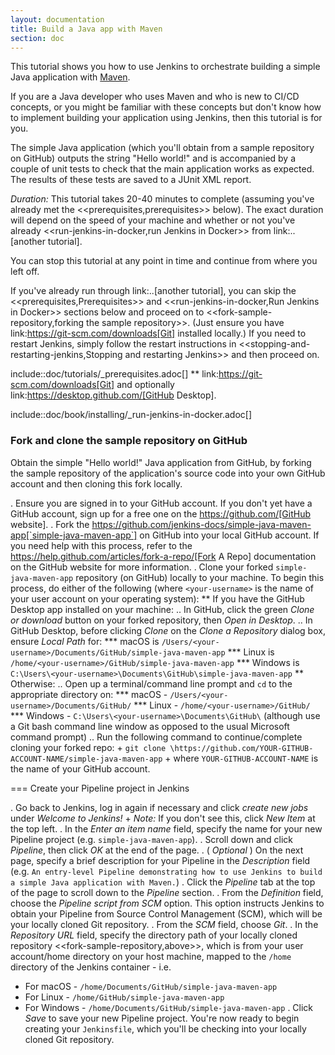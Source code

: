 ```yaml
---
layout: documentation
title: Build a Java app with Maven
section: doc
---
```


This tutorial shows you how to use Jenkins to orchestrate building a simple Java application with [Maven](https://maven.apache.org).

If you are a Java developer who uses Maven and who is new to CI/CD concepts, or
you might be familiar with these concepts but don't know how to implement
building your application using Jenkins, then this tutorial is for you.

The simple Java application (which you'll obtain from a sample repository on
GitHub) outputs the string "Hello world!" and is accompanied by a couple of unit
tests to check that the main application works as expected. The results of these
tests are saved to a JUnit XML report.

*Duration:* This tutorial takes 20-40 minutes to complete (assuming you've
already met the <<prerequisites,prerequisites>> below). The exact duration will
depend on the speed of your machine and whether or not you've already
<<run-jenkins-in-docker,run Jenkins in Docker>> from link:..[another tutorial].

You can stop this tutorial at any point in time and continue from where you left
off.

If you've already run through link:..[another tutorial], you can skip the
<<prerequisites,Prerequisites>> and <<run-jenkins-in-docker,Run Jenkins in
Docker>> sections below and proceed on to <<fork-sample-repository,forking the
sample repository>>. (Just ensure you have
link:https://git-scm.com/downloads[Git] installed locally.) If you need to
restart Jenkins, simply follow the restart instructions in
<<stopping-and-restarting-jenkins,Stopping and restarting Jenkins>> and then
proceed on.

include::doc/tutorials/_prerequisites.adoc[]
** link:https://git-scm.com/downloads[Git] and optionally
   link:https://desktop.github.com/[GitHub Desktop].

include::doc/book/installing/_run-jenkins-in-docker.adoc[]

### Fork and clone the sample repository on GitHub

Obtain the simple "Hello world!" Java application from GitHub, by forking the
sample repository of the application's source code into your own GitHub account
and then cloning this fork locally.

. Ensure you are signed in to your GitHub account. If you don't yet have a
  GitHub account, sign up for a free one on the https://github.com/[GitHub
  website].
. Fork the
  https://github.com/jenkins-docs/simple-java-maven-app[`simple-java-maven-app`]
  on GitHub into your local GitHub account. If you need help with this process,
  refer to the https://help.github.com/articles/fork-a-repo/[Fork A Repo]
  documentation on the GitHub website for more information.
. Clone your forked `simple-java-maven-app` repository (on GitHub) locally to
  your machine. To begin this process, do either of the following (where
  `<your-username>` is the name of your user account on your operating system):
** If you have the GitHub Desktop app installed on your machine:
.. In GitHub, click the green *Clone or download* button on your forked
   repository, then *Open in Desktop*.
.. In GitHub Desktop, before clicking *Clone* on the *Clone a Repository* dialog
   box, ensure *Local Path* for:
*** macOS is `/Users/<your-username>/Documents/GitHub/simple-java-maven-app`
*** Linux is `/home/<your-username>/GitHub/simple-java-maven-app`
*** Windows is `C:\Users\<your-username>\Documents\GitHub\simple-java-maven-app`
** Otherwise:
.. Open up a terminal/command line prompt and `cd` to the appropriate directory
   on:
*** macOS - `/Users/<your-username>/Documents/GitHub/`
*** Linux - `/home/<your-username>/GitHub/`
*** Windows - `C:\Users\<your-username>\Documents\GitHub\` (although use a Git
    bash command line window as opposed to the usual Microsoft command prompt)
.. Run the following command to continue/complete cloning your forked repo: +
   `git clone \https://github.com/YOUR-GITHUB-ACCOUNT-NAME/simple-java-maven-app` +
   where `YOUR-GITHUB-ACCOUNT-NAME` is the name of your GitHub account.

=== Create your Pipeline project in Jenkins

. Go back to Jenkins, log in again if necessary and click *create new jobs*
  under *Welcome to Jenkins!* +
  *Note:* If you don't see this, click *New Item* at the top left.
. In the *Enter an item name* field, specify the name for your new Pipeline
  project (e.g. `simple-java-maven-app`).
. Scroll down and click *Pipeline*, then click *OK* at the end of the page.
. ( _Optional_ ) On the next page, specify a brief description for your Pipeline
  in the *Description* field (e.g. `An entry-level Pipeline demonstrating how to
  use Jenkins to build a simple Java application with Maven.`)
. Click the *Pipeline* tab at the top of the page to scroll down to the
  *Pipeline* section.
. From the *Definition* field, choose the *Pipeline script from SCM* option.
  This option instructs Jenkins to obtain your Pipeline from Source Control
  Management (SCM), which will be your locally cloned Git repository.
. From the *SCM* field, choose *Git*.
. In the *Repository URL* field, specify the directory path of your locally
  cloned repository <<fork-sample-repository,above>>,
  which is from your user account/home directory on your host machine, mapped to
  the `/home` directory of the Jenkins container - i.e.

* For macOS - `/home/Documents/GitHub/simple-java-maven-app`
* For Linux - `/home/GitHub/simple-java-maven-app`
* For Windows - `/home/Documents/GitHub/simple-java-maven-app`
. Click *Save* to save your new Pipeline project. You're now ready to begin
  creating your `Jenkinsfile`, which you'll be checking into your locally cloned
  Git repository.
